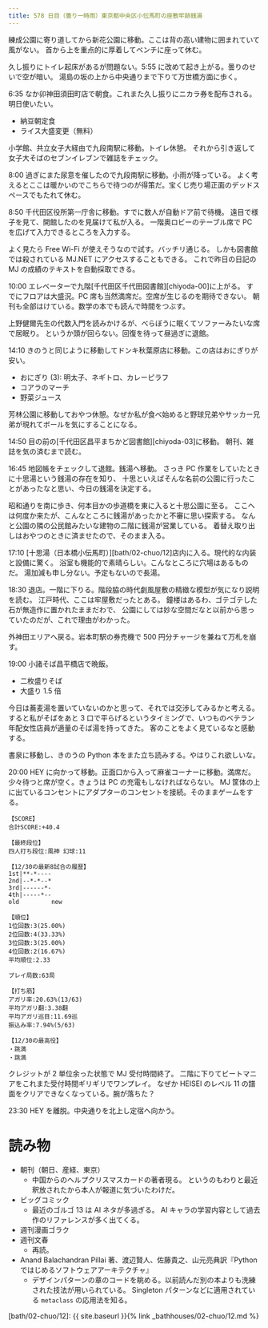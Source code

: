 ```yaml
---
title: 578 日目（曇り一時雨）東京都中央区小伝馬町の座敷牢跡銭湯
---
```


練成公園に寄り道してから新花公園に移動。ここは背の高い建物に囲まれていて風がない。
首から上を重点的に厚着してベンチに座って休む。

久し振りにトイレ起床があるが問題ない。5:55 に改めて起き上がる。曇りのせいで空が暗い。
湯島の坂の上から中央通りまで下りて万世橋方面に歩く。

6:35 なか卯神田須田町店で朝食。これまた久し振りにニカラ券を配布される。明日使いたい。

* 納豆朝定食
* ライス大盛変更（無料）

小学館、共立女子大経由で九段南駅に移動。トイレ休憩。
それから引き返して女子大そばのセブンイレブンで雑誌をチェック。

8:00 過ぎにまた尿意を催したので九段南駅に移動。小雨が降っている。
よく考えるとここは暖かいのでこちらで待つのが得策だ。宝くじ売り場正面のデッドスペースでもたれて休む。

8:50 千代田区役所第一庁舎に移動。すでに数人が自動ドア前で待機。
遠目で様子を見て、開館したのを見届けて私が入る。
一階奥ロビーのテーブル席で PC を広げて入力できるところを入力する。

よく見たら Free Wi-Fi が使えそうなので試す。バッチリ通じる。
しかも図書館では殺されている MJ.NET にアクセスすることもできる。
これで昨日の日記の MJ の成績のテキストを自動採取できる。

10:00 エレベーターで九階[千代田区千代田図書館][chiyoda-00]に上がる。
すでにフロアは大盛況。PC 席も当然満席だ。空席が生じるのを期待できない。
朝刊も全部はけている。数学の本でも読んで時間をつぶす。

上野健爾先生の代数入門を読みかけるが、べらぼうに眠くてソファーみたいな席で居眠り。
というか頭が回らない。回復を待って昼過ぎに退館。

14:10 きのうと同じように移動してドンキ秋葉原店に移動。この店はおにぎりが安い。

* おにぎり (3): 明太子、ネギトロ、カレーピラフ
* コアラのマーチ
* 野菜ジュース

芳林公園に移動しておやつ休憩。なぜか私が食べ始めると野球兄弟やサッカー兄弟が現れてボールを気にすることになる。

14:50 目の前の[千代田区昌平まちかど図書館][chiyoda-03]に移動。
朝刊、雑誌を気の済むまで読む。

16:45 地図帳をチェックして退館。銭湯へ移動。
さっき PC 作業をしていたときに十思湯という銭湯の存在を知り、
十思といえばそんな名前の公園に行ったことがあったなと思い、今日の銭湯を決定する。

昭和通りを南に歩き、何本目かの歩道橋を東に入ると十思公園に至る。
ここへは何度か来たが、こんなところに銭湯があったかと不審に思い探索する。
なんと公園の隣の公民館みたいな建物の二階に銭湯が営業している。
着替え取り出しはおやつのときに済ませたので、そのまま入る。

17:10 [十思湯（日本橋小伝馬町）][bath/02-chuo/12]店内に入る。現代的な内装と設備に驚く。
浴室も機能的で素晴らしい。こんなところに穴場はあるものだ。
湯加減も申し分ない。予定もないので長湯。

18:30 退店。一階に下りる。階段脇の時代劇風屋敷の精緻な模型が気になり説明を読む。
江戸時代、ここは牢屋敷だったとある。
鐘楼はあるわ、ゴテゴテした石が無造作に置かれたままだわで、
公園にしては妙な空間だなと以前から思っていたのだが、これで理由がわかった。

外神田エリアへ戻る。岩本町駅の券売機で 500 円分チャージを兼ねて万札を崩す。

19:00 小諸そば昌平橋店で晩飯。

* 二枚盛りそば
* 大盛り 1.5 倍

今日は蕎麦湯を置いていないのかと思って、それでは交渉してみるかと考える。
すると私がそばをあと 3 口で平らげるというタイミングで、いつものベテラン年配女性店員が適量のそば湯を持ってきた。
客のことをよく見ているなと感動する。

書泉に移動し、きのうの Python 本をまた立ち読みする。やはりこれ欲しいな。

20:00 HEY に向かって移動。正面口から入って麻雀コーナーに移動。満席だ。
少々待つと席が空く。きょうは PC の充電もしなければならない。
MJ 筐体の上に出ているコンセントにアダプターのコンセントを接続。そのままゲームをする。

```text
【SCORE】
合計SCORE:+40.4

【最終段位】
四人打ち段位:風神 幻球:11

【12/30の最新8試合の履歴】
1st|**-*----
2nd|--*-*--*
3rd|------*-
4th|-----*--
old         new

【順位】
1位回数:3(25.00%)
2位回数:4(33.33%)
3位回数:3(25.00%)
4位回数:2(16.67%)
平均順位:2.33

プレイ局数:63局

【打ち筋】
アガリ率:20.63%(13/63)
平均アガリ翻:3.38翻
平均アガリ巡目:11.69巡
振込み率:7.94%(5/63)

【12/30の最高役】
・跳満
・跳満
```

クレジットが 2 単位余った状態で MJ 受付時間終了。
二階に下りてビートマニアをこれまた受付時間ギリギリでワンプレイ。
なぜか HEISEI のレベル 11 の譜面をクリアできなくなっている。腕が落ちた？

23:30 HEY を離脱。中央通りを北上し定宿へ向かう。

# 読み物

* 朝刊（朝日、産経、東京）
  * 中国からのヘルプクリスマスカードの著者現る。
    というのもわりと最近釈放されたから本人が報道に気づいたわけだ。
* ビッグコミック
  * 最近のゴルゴ 13 は AI ネタが多過ぎる。
    AI キャラの学習内容として過去作のリファレンスが多く出てくる。
* 週刊漫画ゴラク
* 週刊文春
  * 再読。
* Anand Balachandran Pillai 著、渡辺賢人、佐藤貴之、山元亮典訳『Python ではじめるソフトウェアアーキテクチャ』
  * デザインパターンの章のコードを眺める。以前読んだ別の本よりも洗練された技法が用いられている。
    Singleton パターンなどに適用されている `metaclass` の応用法を知る。

[bath/02-chuo/12]: {{ site.baseurl }}{% link _bathhouses/02-chuo/12.md %}
